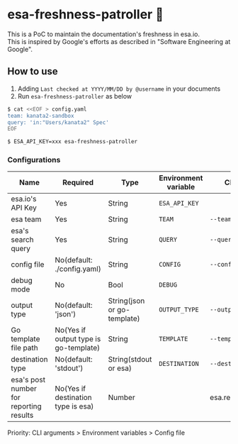 esa-freshness-patroller :cop:
===

This is a PoC to maintain the documentation's freshness in esa.io.  
This is inspired by Google's efforts as described in "Software Engineering at Google".

## How to use

1. Adding `Last checked at YYYY/MM/DD by @username` in your documents
2. Run `esa-freshness-patroller` as below

``` sh
$ cat <<EOF > config.yaml
team: kanata2-sandbox
query: 'in:"Users/kanata2" Spec'
EOF

$ ESA_API_KEY=xxx esa-freshness-patroller
```

### Configurations

| Name | Required | Type | Environment variable | CLI argument | key for Config file(YAML) |
| ---- | -------- | ---- | -------------------- | ------------ | ----------------- |
| esa.io's API Key | Yes | String | `ESA_API_KEY` | | esaApiKey (not recommended) |
| esa team | Yes | String | `TEAM` | `--team` | team | 
| esa's search query | Yes | String | `QUERY` | `--query` | query |
| config file | No(default: ./config.yaml) | String | `CONFIG` | `--config` | |
| debug mode | No | Bool | `DEBUG` | | debug |
| output type | No(default: 'json') | String(json or go-template) | `OUTPUT_TYPE` | `--output` | outputType |
| Go template file path | No(Yes if output type is go-template) | String | `TEMPLATE` | `--template` | template |
| destination type | No(default: 'stdout') | String(stdout or esa) | `DESTINATION` | `--destination` | destination |
| esa's post number for reporting results | No(Yes if destination type is esa) | Number | | esa.reportPostNumber |

Priority: CLI arguments > Environment variables > Config file
